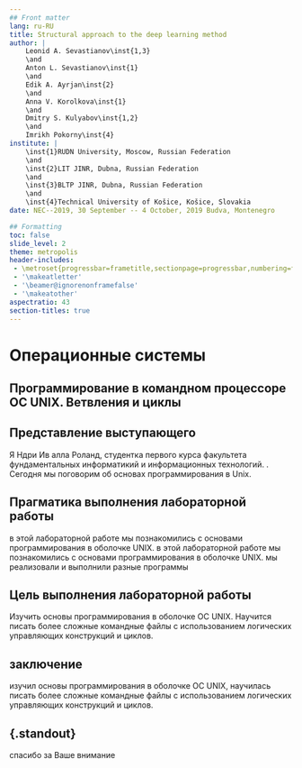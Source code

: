 ```yaml
---
## Front matter
lang: ru-RU
title: Structural approach to the deep learning method
author: |
	Leonid A. Sevastianov\inst{1,3}
	\and
	Anton L. Sevastianov\inst{1}
	\and
	Edik A. Ayrjan\inst{2}
	\and
	Anna V. Korolkova\inst{1}
	\and
	Dmitry S. Kulyabov\inst{1,2}
	\and
	Imrikh Pokorny\inst{4}
institute: |
	\inst{1}RUDN University, Moscow, Russian Federation
	\and
	\inst{2}LIT JINR, Dubna, Russian Federation
	\and
	\inst{3}BLTP JINR, Dubna, Russian Federation
	\and
	\inst{4}Technical University of Košice, Košice, Slovakia
date: NEC--2019, 30 September -- 4 October, 2019 Budva, Montenegro

## Formatting
toc: false
slide_level: 2
theme: metropolis
header-includes: 
 - \metroset{progressbar=frametitle,sectionpage=progressbar,numbering=fraction}
 - '\makeatletter'
 - '\beamer@ignorenonframefalse'
 - '\makeatother'
aspectratio: 43
section-titles: true
---
```



# Операционные системы

## Программирование в командном процессоре ОС UNIX. Ветвления и циклы

## Представление выступающего


Я Ндри Ив алла Роланд, студентка первого курса факультета фундаментальных информатикий и информационных технологий. . Сегодня мы поговорим об основах программирования в Unix.


## Прагматика выполнения лабораторной работы 

в этой лабораторной работе мы познакомились с основами программирования в оболочке UNIX.
в этой лабораторной работе мы познакомились с основами программирования в оболочке UNIX. мы реализовали и выполнили разные программы


## Цель выполнения лабораторной работы

Изучить основы программирования в оболочке ОС UNIX. Научится писать более сложные командные файлы с использованием логических управляющих конструкций и циклов.


## заключение
 
изучил основы программирования в оболочке ОС UNIX, научилась писать более сложные командные файлы с использованием логических управляющих конструкций и циклов.

## {.standout}

спасибо за Ваше внимание
